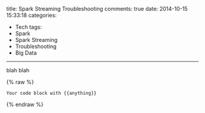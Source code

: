 title: Spark Streaming Troubleshooting
comments: true
date: 2014-10-15 15:33:18
categories:
- Tech
tags:
- Spark
- Spark Streaming
- Troubleshooting
- Big Data
---
blah blah

<!-- more -->

{% raw %}
```
Your code block with {{anything}} 
```
{% endraw %}
